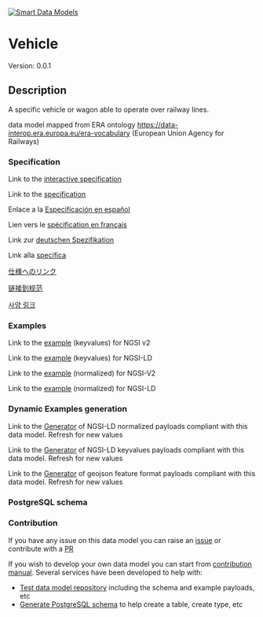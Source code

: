 [![Smart Data Models](https://smartdatamodels.org/wp-content/uploads/2022/01/SmartDataModels_logo.png "Logo")](https://smartdatamodels.org)
# Vehicle
Version: 0.0.1

## Description 

A specific vehicle or wagon able to operate over railway lines.

data model mapped from ERA ontology https://data-interop.era.europa.eu/era-vocabulary (European Union Agency for Railways)
### Specification

Link to the [interactive specification](https://swagger.lab.fiware.org/?url=https://smart-data-models.github.io/dataModel.ERA/Vehicle/swagger.yaml)

Link to the [specification](https://github.com/smart-data-models/dataModel.ERA/blob/master/Vehicle/doc/spec.md)

Enlace a la [Especificación en español](https://github.com/smart-data-models/dataModel.ERA/blob/master/Vehicle/doc/spec_ES.md)

Lien vers le [spécification en français](https://github.com/smart-data-models/dataModel.ERA/blob/master/Vehicle/doc/spec_FR.md)

Link zur [deutschen Spezifikation](https://github.com/smart-data-models/dataModel.ERA/blob/master/Vehicle/doc/spec_DE.md)

Link alla [specifica](https://github.com/smart-data-models/dataModel.ERA/blob/master/Vehicle/doc/spec_IT.md)

[仕様へのリンク](https://github.com/smart-data-models/dataModel.ERA/blob/master/Vehicle/doc/spec_JA.md)

[链接到规范](https://github.com/smart-data-models/dataModel.ERA/blob/master/Vehicle/doc/spec_ZH.md)

[사양 링크](https://github.com/smart-data-models/dataModel.ERA/blob/master/Vehicle/doc/spec_KO.md)
### Examples

Link to the [example](https://smart-data-models.github.io/dataModel.ERA/Vehicle/examples/example.json) (keyvalues) for NGSI v2

Link to the [example](https://smart-data-models.github.io/dataModel.ERA/Vehicle/examples/example.jsonld) (keyvalues) for NGSI-LD

Link to the [example](https://smart-data-models.github.io/dataModel.ERA/Vehicle/examples/example-normalized.json) (normalized) for NGSI-V2

Link to the [example](https://smart-data-models.github.io/dataModel.ERA/Vehicle/examples/example-normalized.jsonld) (normalized) for NGSI-LD
### Dynamic Examples generation

Link to the [Generator](https://smartdatamodels.org/extra/ngsi-ld_generator.php?schemaUrl=https://raw.githubusercontent.com/smart-data-models/dataModel.ERA/master/Vehicle/schema.json&email=info@smartdatamodels.org) of NGSI-LD normalized payloads compliant with this data model. Refresh for new values

Link to the [Generator](https://smartdatamodels.org/extra/ngsi-ld_generator_keyvalues.php?schemaUrl=https://raw.githubusercontent.com/smart-data-models/dataModel.ERA/master/Vehicle/schema.json&email=info@smartdatamodels.org) of NGSI-LD keyvalues payloads compliant with this data model. Refresh for new values

Link to the [Generator](https://smartdatamodels.org/extra/geojson_features_generator.php?schemaUrl=https://raw.githubusercontent.com/smart-data-models/dataModel.ERA/master/Vehicle/schema.json&email=info@smartdatamodels.org) of geojson feature format payloads compliant with this data model. Refresh for new values
### PostgreSQL schema
### Contribution

 If you have any issue on this data model you can raise an [issue](https://github.com/smart-data-models/dataModel.ERA/issues)  or contribute with a [PR](https://github.com/smart-data-models/dataModel.ERA/pulls)

 If you wish to develop your own data model you can start from [contribution manual](https://bit.ly/contribution_manual). Several services have been developed to help with: 
 - [Test data model repository](https://smartdatamodels.org/index.php/data-models-contribution-api/) including the schema and example payloads, etc
 - [Generate PostgreSQL schema](https://smartdatamodels.org/index.php/sql-service/) to help create a table, create type, etc